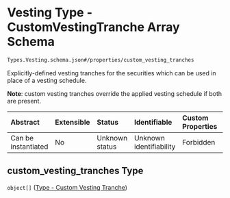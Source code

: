 # Vesting Type - CustomVestingTranche Array Schema

```txt
Types.Vesting.schema.json#/properties/custom_vesting_tranches
```

Explicitly-defined vesting tranches for the securities which can be used in place of a vesting schedule.

**Note**: custom vesting tranches override the applied vesting schedule if both are present.

| Abstract            | Extensible | Status         | Identifiable            | Custom Properties | Additional Properties | Access Restrictions | Defined In                                                                  |
| :------------------ | :--------- | :------------- | :---------------------- | :---------------- | :-------------------- | :------------------ | :-------------------------------------------------------------------------- |
| Can be instantiated | No         | Unknown status | Unknown identifiability | Forbidden         | Allowed               | none                | [Vesting.schema.json*](../types/Vesting.schema.json "open original schema") |

## custom_vesting_tranches Type

`object[]` ([Type - Custom Vesting Tranche](vesting-properties-vesting-type---customvestingtranche-array-type---custom-vesting-tranche.md))
